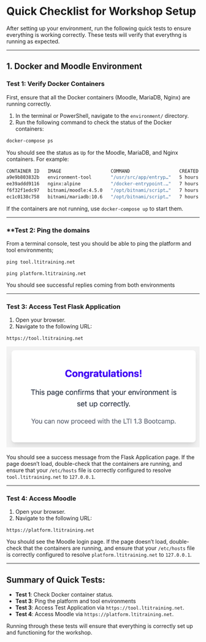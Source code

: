 # **Quick Checklist for Workshop Setup**

After setting up your environment, run the following quick tests to ensure everything is working correctly. These tests will verify that everythng is running as expected.

---

## **1. Docker and Moodle Environment**

### **Test 1: Verify Docker Containers**

First, ensure that all the Docker containers (Moodle, MariaDB, Nginx) are running correctly.

1. In the terminal or PowerShell, navigate to the `environment/` directory.
2. Run the following command to check the status of the Docker containers:

```bash
docker-compose ps
```

You should see the status as `Up` for the Moodle, MariaDB, and Nginx containers. For example:

```bash
CONTAINER ID   IMAGE                  COMMAND                  CREATED       STATUS       PORTS             
a9e9b803832b   environment-tool       "/usr/src/app/entryp…"   5 hours ago   Up 5 hours   0.0.0.0:3000->...
ee39addd9116   nginx:alpine           "/docker-entrypoint.…"   7 hours ago   Up 7 hours   80/tcp, 0.0.0.0:443->...
f6f32f1edc97   bitnami/moodle:4.5.0   "/opt/bitnami/script…"   7 hours ago   Up 7 hours   0.0.0.0:8080->...
ec1c0138c758   bitnami/mariadb:10.6   "/opt/bitnami/script…"   7 hours ago   Up 7 hours   3306...
```

If the containers are not running, use `docker-compose up` to start them.

---
### **Test 2: Ping the domains

From a terminal console, test you should be able to ping the platform and tool environments;

```
ping tool.ltitraining.net
```

```
ping platform.ltitraining.net
```

You should see successful replies coming from both environments

---
### **Test 3: Access Test Flask Application**

1. Open your browser.
2. Navigate to the following URL:

```
https://tool.ltitraining.net
```

![Congratulations](images/congratulationsMsg.png)

You should see a success message from the Flask Application page. If the page doesn’t load, double-check that the containers are running, and ensure that your `/etc/hosts` file is correctly configured to resolve `tool.ltitraining.net` to `127.0.0.1`.


---

### **Test 4: Access Moodle**

1. Open your browser.
2. Navigate to the following URL:

```
https://platform.ltitraining.net
```

You should see the Moodle login page. If the page doesn’t load, double-check that the containers are running, and ensure that your `/etc/hosts` file is correctly configured to resolve `platform.ltitraining.net` to `127.0.0.1`.


---


## **Summary of Quick Tests**:
- **Test 1**: Check Docker container status.
- **Test 3**: Ping the platform and tool environments
- **Test 3**: Access Test Application via `https://tool.ltitraining.net`.
- **Test 4**: Access Moodle via `https://platform.ltitraining.net`.

Running through these tests will ensure that everything is correctly set up and functioning for the workshop.